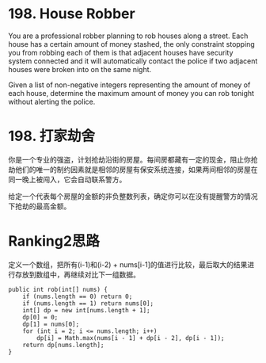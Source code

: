 # 198. House Robber
You are a professional robber planning to rob houses along a street. Each house has a certain amount of money stashed, the only constraint stopping you from robbing each of them is that adjacent houses have security system connected and it will automatically contact the police if two adjacent houses were broken into on the same night.

Given a list of non-negative integers representing the amount of money of each house, determine the maximum amount of money you can rob tonight without alerting the police.

# 198. 打家劫舍
你是一个专业的强盗，计划抢劫沿街的房屋。每间房都藏有一定的现金，阻止你抢劫他们的唯一的制约因素就是相邻的房屋有保安系统连接，如果两间相邻的房屋在同一晚上被闯入，它会自动联系警方。

给定一个代表每个房屋的金额的非负整数列表，确定你可以在没有提醒警方的情况下抢劫的最高金额。

# Ranking2思路
定义一个数组，把所有(i-1)和(i-2) + nums[i-1]的值进行比较，最后取大的结果进行存放到数组中，再继续对比下一组数据。
```
public int rob(int[] nums) {
    if (nums.length == 0) return 0;
    if (nums.length == 1) return nums[0];
    int[] dp = new int[nums.length + 1];
    dp[0] = 0;
    dp[1] = nums[0];
    for (int i = 2; i <= nums.length; i++)
        dp[i] = Math.max(nums[i - 1] + dp[i - 2], dp[i - 1]);
    return dp[nums.length];
}
```